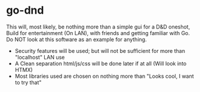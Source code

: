 # go-dnd

This will, most likely, be nothing more than a simple gui for a D&D oneshot, 
Build for entertainment (On LAN), with friends and getting familiar with Go.
Do NOT look at this software as an example for anything.

- Security features will be used; but will not be sufficient for more than "localhost" LAN use
- A Clean separation html/js/css will be done later if at all (Will look into HTMX)
- Most libraries used are chosen on nothing more than "Looks cool, I want to try that"